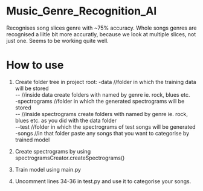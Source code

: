 # Music_Genre_Recognition_AI
Recognises song slices genre with ~75% accuracy.
Whole songs genres are recognised a liitle bit more accuratly, because we look at multiple slices, not just one.
Seems to be working quite well.

# How to use
1. Create folder tree in project root:
-data //folder in which the training data will be stored  
-- //inside data create folders with named by genre ie. rock, blues etc.  
-spectrograms //folder in which the generated spectrograms will be stored  
-- //inside spectrograms create folders with named by genre ie. rock, blues etc. as you did with the data folder  
--test //folder in which the spectrograms of test songs will be generated  
-songs //in that folder paste any songs that you want to categorise by trained model  
  
2. Create spectrograms by using spectrogramsCreator.createSpectrograms()  
3. Train model using main.py  
4. Uncomment lines 34-36 in test.py and use it to categorise your songs.
